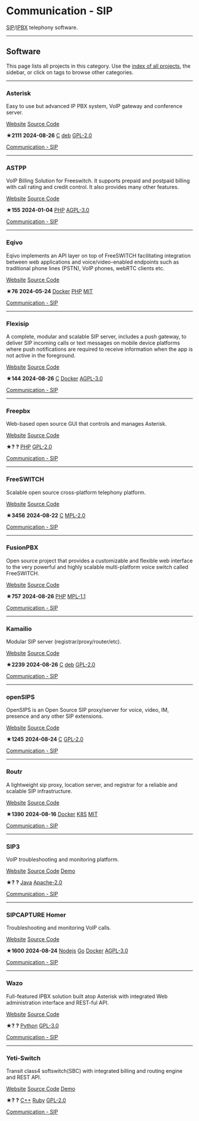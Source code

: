# Communication - SIP

[SIP](https://en.wikipedia.org/wiki/Session_Initiation_Protocol)/[IPBX](https://en.wikipedia.org/wiki/IP_PBX) telephony software.

---

## Software

This page lists all projects in this category. Use the [index of all projects](https://awesome-selfhosted.net/index.html), the sidebar, or click on  tags to browse other categories.

---

### Asterisk

Easy to use but advanced IP PBX system, VoIP gateway and conference server.

[ Website](https://www.asterisk.org/) [ Source Code](https://github.com/asterisk/asterisk)

**★2111**  **2024-08-26** [ C](https://awesome-selfhosted.net/platforms/c.html) [ deb](https://awesome-selfhosted.net/platforms/deb.html) [ GPL-2.0](https://awesome-selfhosted.net/index.html#list-of-licenses)

[ Communication - SIP](https://awesome-selfhosted.net/tags/communication---sip.html)

---

### ASTPP

VoIP Billing Solution for Freeswitch. It supports prepaid and postpaid billing with call rating and credit control. It also provides many other features.

[ Website](https://www.astppbilling.org/) [ Source Code](https://github.com/iNextrix/ASTPP)

**★155**  **2024-01-04** [ PHP](https://awesome-selfhosted.net/platforms/php.html) [ AGPL-3.0](https://awesome-selfhosted.net/index.html#list-of-licenses)

[ Communication - SIP](https://awesome-selfhosted.net/tags/communication---sip.html)

---

### Eqivo

Eqivo implements an API layer on top of FreeSWITCH facilitating integration between web applications and voice/video-enabled endpoints such as traditional phone lines (PSTN), VoIP phones, webRTC clients etc.

[ Website](https://eqivo.org/) [ Source Code](https://github.com/rtckit/eqivo)

**★76**  **2024-05-24** [ Docker](https://awesome-selfhosted.net/platforms/docker.html) [ PHP](https://awesome-selfhosted.net/platforms/php.html) [ MIT](https://awesome-selfhosted.net/index.html#list-of-licenses)

[ Communication - SIP](https://awesome-selfhosted.net/tags/communication---sip.html)

---

### Flexisip

A complete, modular and scalable SIP server, includes a push gateway, to deliver SIP incoming calls or text messages on mobile device platforms where push notifications are required to receive information when the app is not active in the foreground.

[ Website](https://www.linphone.org/technical-corner/flexisip/) [ Source Code](https://github.com/BelledonneCommunications/flexisip)

**★144**  **2024-08-26** [ C](https://awesome-selfhosted.net/platforms/c.html) [ Docker](https://awesome-selfhosted.net/platforms/docker.html) [ AGPL-3.0](https://awesome-selfhosted.net/index.html#list-of-licenses)

[ Communication - SIP](https://awesome-selfhosted.net/tags/communication---sip.html)

---

### Freepbx

Web-based open source GUI that controls and manages Asterisk.

[ Website](https://www.freepbx.org/) [ Source Code](https://git.freepbx.org/projects/FREEPBX)

**★?**  **?** [ PHP](https://awesome-selfhosted.net/platforms/php.html) [ GPL-2.0](https://awesome-selfhosted.net/index.html#list-of-licenses)

[ Communication - SIP](https://awesome-selfhosted.net/tags/communication---sip.html)

---

### FreeSWITCH

Scalable open source cross-platform telephony platform.

[ Website](https://freeswitch.org/) [ Source Code](https://github.com/signalwire/freeswitch)

**★3456**  **2024-08-22** [ C](https://awesome-selfhosted.net/platforms/c.html) [ MPL-2.0](https://awesome-selfhosted.net/index.html#list-of-licenses)

[ Communication - SIP](https://awesome-selfhosted.net/tags/communication---sip.html)

---

### FusionPBX

Open source project that provides a customizable and flexible web interface to the very powerful and highly scalable multi-platform voice switch called FreeSWITCH.

[ Website](https://www.fusionpbx.com/) [ Source Code](https://github.com/fusionpbx/fusionpbx)

**★757**  **2024-08-26** [ PHP](https://awesome-selfhosted.net/platforms/php.html) [ MPL-1.1](https://awesome-selfhosted.net/index.html#list-of-licenses)

[ Communication - SIP](https://awesome-selfhosted.net/tags/communication---sip.html)

---

### Kamailio

Modular SIP server (registrar/proxy/router/etc).

[ Website](https://www.kamailio.org/w/) [ Source Code](https://github.com/kamailio/kamailio)

**★2239**  **2024-08-26** [ C](https://awesome-selfhosted.net/platforms/c.html) [ deb](https://awesome-selfhosted.net/platforms/deb.html) [ GPL-2.0](https://awesome-selfhosted.net/index.html#list-of-licenses)

[ Communication - SIP](https://awesome-selfhosted.net/tags/communication---sip.html)

---

### openSIPS

OpenSIPS is an Open Source SIP proxy/server for voice, video, IM, presence and any other SIP extensions.

[ Website](https://opensips.org/) [ Source Code](https://github.com/OpenSIPS/opensips)

**★1245**  **2024-08-24** [ C](https://awesome-selfhosted.net/platforms/c.html) [ GPL-2.0](https://awesome-selfhosted.net/index.html#list-of-licenses)

[ Communication - SIP](https://awesome-selfhosted.net/tags/communication---sip.html)

---

### Routr

A lightweight sip proxy, location server, and registrar for a reliable and scalable SIP infrastructure.

[ Website](https://routr.io/) [ Source Code](https://github.com/fonoster/routr)

**★1390**  **2024-08-16** [ Docker](https://awesome-selfhosted.net/platforms/docker.html) [ K8S](https://awesome-selfhosted.net/platforms/k8s.html) [ MIT](https://awesome-selfhosted.net/index.html#list-of-licenses)

[ Communication - SIP](https://awesome-selfhosted.net/tags/communication---sip.html)

---

### SIP3

VoIP troubleshooting and monitoring platform.

[ Website](https://sip3.io/) [ Source Code](https://github.com/sip3io/) [ Demo](https://demo.sip3.io/)

**★?**  **?** [ Java](https://awesome-selfhosted.net/platforms/java.html) [ Apache-2.0](https://awesome-selfhosted.net/index.html#list-of-licenses)

[ Communication - SIP](https://awesome-selfhosted.net/tags/communication---sip.html)

---

### SIPCAPTURE Homer

Troubleshooting and monitoring VoIP calls.

[ Website](https://www.sipcapture.org/) [ Source Code](https://github.com/sipcapture/homer)

**★1600**  **2024-08-24** [ Nodejs](https://awesome-selfhosted.net/platforms/nodejs.html) [ Go](https://awesome-selfhosted.net/platforms/go.html) [ Docker](https://awesome-selfhosted.net/platforms/docker.html) [ AGPL-3.0](https://awesome-selfhosted.net/index.html#list-of-licenses)

[ Communication - SIP](https://awesome-selfhosted.net/tags/communication---sip.html)

---

### Wazo

Full-featured IPBX solution built atop Asterisk with integrated Web administration interface and REST-ful API.

[ Website](https://wazo-platform.org/) [ Source Code](https://github.com/wazo-platform)

**★?**  **?** [ Python](https://awesome-selfhosted.net/platforms/python.html) [ GPL-3.0](https://awesome-selfhosted.net/index.html#list-of-licenses)

[ Communication - SIP](https://awesome-selfhosted.net/tags/communication---sip.html)

---

### Yeti-Switch

Transit class4 softswitch(SBC) with integrated billing and routing engine and REST API.

[ Website](https://yeti-switch.org/) [ Source Code](https://github.com/yeti-switch) [ Demo](https://yeti-switch.org/demo.html)

**★?**  **?** [ C++](https://awesome-selfhosted.net/platforms/c%2B%2B.html) [ Ruby](https://awesome-selfhosted.net/platforms/ruby.html) [ GPL-2.0](https://awesome-selfhosted.net/index.html#list-of-licenses)

[ Communication - SIP](https://awesome-selfhosted.net/tags/communication---sip.html)
